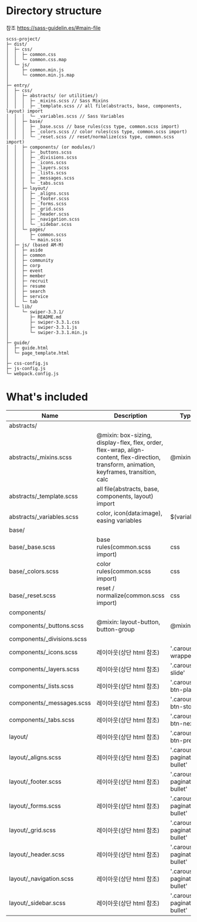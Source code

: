 # Directory structure

참조 https://sass-guidelin.es/#main-file

```
scss-project/
├─ dist/
│  ├─ css/
│  │  ├─ common.css
│  │  └─ common.css.map
│  └─ js/
│     ├─ common.min.js
│     └─ common.min.js.map
│
├─ entry/
│  ├─ css/
│  │  ├─ abstracts/ (or utilities/)
│  │  │  ├─ _mixins.scss // Sass Mixins
│  │  │  ├─ _template.scss // all file(abstracts, base, components, layout) import
│  │  │  └─ _variables.scss // Sass Variables
│  │  ├─ base/
│  │  │  ├─ _base.scss // base rules(css type, common.scss import)
│  │  │  ├─ _colors.scss // color rules(css type, common.scss import)
│  │  │  └─ _reset.scss // reset/normalize(css type, common.scss import)
│  │  ├─ components/ (or modules/)
│  │  │  ├─ _buttons.scss
│  │  │  ├─ _divisions.scss
│  │  │  ├─ _icons.scss
│  │  │  ├─ _layers.scss
│  │  │  ├─ _lists.scss
│  │  │  ├─ _messages.scss
│  │  │  └─ _tabs.scss
│  │  ├─ layout/
│  │  │  ├─ _aligns.scss
│  │  │  ├─ _footer.scss
│  │  │  ├─ _forms.scss
│  │  │  ├─ _grid.scss
│  │  │  ├─ _header.scss
│  │  │  ├─ _navigation.scss
│  │  │  └─ _sidebar.scss
│  │  └─ pages/
│  │     ├─ common.scss
│  │     └─ main.scss
│  ├─ js/ (based AM-M)
│  │  ├─ aside
│  │  ├─ common
│  │  ├─ community
│  │  ├─ corp
│  │  ├─ event
│  │  ├─ member
│  │  ├─ recruit
│  │  ├─ resume
│  │  ├─ search
│  │  ├─ service
│  │  └─ tab
│  └─ lib/
│     └─ swiper-3.3.1/
│        ├─ README.md
│        ├─ swiper-3.3.1.css
│        ├─ swiper-3.3.1.js
│        └─ swiper-3.3.1.min.js
│
├─ guide/
│  ├─ guide.html
│  └─ page_template.html
│
├─ css-config.js
├─ js-config.js
└─ webpack.config.js
```

# What's included

| Name                       | Description                                                    | Type                       |
| -------------------------- | -------------------------------------------------------------- | ----------------------------- |
| abstracts/ | | |
| abstracts/\_mixins.scss | @mixin: box-sizing, display-flex, flex, order, flex-wrap, align-content, flex-direction, transform, animation,   keyframes, transition, calc | @mixin |
| abstracts/\_template.scss | all file(abstracts, base, components, layout) import | |
| abstracts/\_variables.scss | color, icon(data:image), easing variables | $(variables) |
| base/ | | |
| base/\_base.scss | base rules(common.scss import) | css |
| base/\_colors.scss | color rules(common.scss import) | css |
| base/\_reset.scss | reset / normalize(common.scss import) | css |
| components/ | | |
| components/\_buttons.scss | @mixin: layout-button, button-group | @mixin |
| components/\_divisions.scss | | |
| components/\_icons.scss | 레이아웃(상단 html 참조)                                       | '.carousel-wrapper'           |
| components/\_layers.scss  | 레이아웃(상단 html 참조)                                       | '.carousel-slide'             |
| components/\_lists.scss | 레이아웃(상단 html 참조)                                       | '.carousel-btn-play'          |
| components/\_messages.scss  | 레이아웃(상단 html 참조)                                       | '.carousel-btn-stop'          |
| components/\_tabs.scss  | 레이아웃(상단 html 참조)                                       | '.carousel-btn-next'          |
| layout/   | 레이아웃(상단 html 참조)                                       | '.carousel-btn-prev'          |
| layout/\_aligns.scss | 레이아웃(상단 html 참조)                                       | '.carousel-pagination-bullet' |
| layout/\_footer.scss | 레이아웃(상단 html 참조)                                       | '.carousel-pagination-bullet' |
| layout/\_forms.scss | 레이아웃(상단 html 참조)                                       | '.carousel-pagination-bullet' |
| layout/\_grid.scss | 레이아웃(상단 html 참조)                                       | '.carousel-pagination-bullet' |
| layout/\_header.scss | 레이아웃(상단 html 참조)                                       | '.carousel-pagination-bullet' |
| layout/\_navigation.scss | 레이아웃(상단 html 참조)                                       | '.carousel-pagination-bullet' |
| layout/\_sidebar.scss | 레이아웃(상단 html 참조)                                       | '.carousel-pagination-bullet' |
